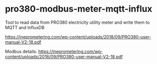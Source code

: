 # pro380-modbus-meter-mqtt-influx

Tool to read data from PRO380 electricity utility meter and write them to MQTT and InfluxDB

https://ineprometering.com/wp-content/uploads/2018/09/PRO380-user-manual-V2-18.pdf

Modbus details:
https://ineprometering.com/wp-content/uploads/2018/09/PRO380-user-manual-V2-18.pdf